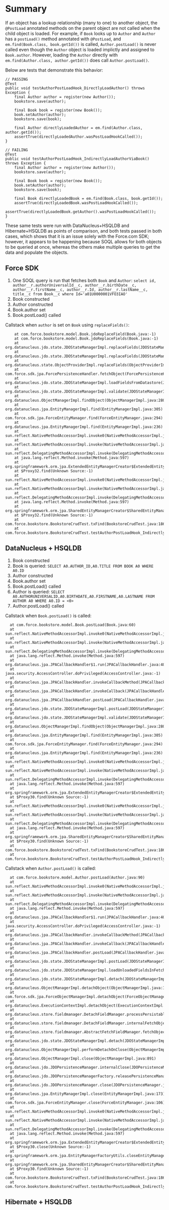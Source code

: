 Summary
=======

If an object has a lookup relationship (many to one) to another object, the `@PostLoad` annotated methods on the parent
object are not called when the child object is loaded. For example, if `Book` looks up to `Author` and `Author` has a
`postLoad()` method annotated with `@PostLoad`, and `em.find(Book.class, book.getId())` is called, `Author.postLoad()`
is never called even though the `Author` object is loaded implictly and assigned to `Book.author`. However, loading
the `Author` directly with `em.find(Author.class, author.getId())` does call `Author.postLoad()`.

Below are tests that demonstrate this behavior:

    // PASSING
    @Test
    public void testAuthorPostLoadHook_DirectlyLoadAuthor() throws Exception {
        final Author author = register(new Author());
        bookstore.save(author);

        final Book book = register(new Book());
        book.setAuthor(author);
        bookstore.save(book);

        final Author directlyLoadedAuthor = em.find(Author.class, author.getId());
        assertTrue(directlyLoadedAuthor.wasPostLoadHookCalled());
    }

    // FAILING
    @Test
    public void testAuthorPostLoadHook_IndirectlyLoadAuthorViaBook() throws Exception {
        final Author author = register(new Author());
        bookstore.save(author);

        final Book book = register(new Book());
        book.setAuthor(author);
        bookstore.save(book);

        final Book directlyLoadedBook = em.find(Book.class, book.getId());
        assertTrue(directlyLoadedBook.wasPostLoadHookCalled());
        assertTrue(directlyLoadedBook.getAuthor().wasPostLoadHookCalled());
    }

These same tests were run with DataNucleus+HSQLDB and Hibernate+HSQLDB as points of comparison, and both tests
passed in both cases, which shows that it is an issue solely with the Force.com SDK; however, it appears to be happening
because SOQL allows for both objects to be queried at once, whereas the others make multiple queries to get the data
and populate the objects.

Force SDK
---------

1. One SOQL query is run that fetches both `Book` and `Author`: `select id, author__r.authorUniversalId__c, author__r.birthDate__c, author__r.firstName__c, author__r.Id, author__r.lastName__c, title__c from Book__c where Id='a01U0000001VFO3IAO'`
2. Book constructed
3. Author constructed
4. Book.author set
5. Book.postLoad() called

Callstack when `author` is set on `Book` using `replaceFields()`:

        at com.force.bookstore.model.Book.jdoReplaceField(Book.java:-1)
        at com.force.bookstore.model.Book.jdoReplaceFields(Book.java:-1)
        at org.datanucleus.jdo.state.JDOStateManagerImpl.replaceFields(JDOStateManagerImpl.java:2983)
        at org.datanucleus.jdo.state.JDOStateManagerImpl.replaceFields(JDOStateManagerImpl.java:3003)
        at org.datanucleus.state.ObjectProviderImpl.replaceFields(ObjectProviderImpl.java:70)
        at com.force.sdk.jpa.ForcePersistenceHandler.fetchObject(ForcePersistenceHandler.java:136)
        at org.datanucleus.jdo.state.JDOStateManagerImpl.loadFieldsFromDatastore(JDOStateManagerImpl.java:2028)
        at org.datanucleus.jdo.state.JDOStateManagerImpl.validate(JDOStateManagerImpl.java:4528)
        at org.datanucleus.ObjectManagerImpl.findObject(ObjectManagerImpl.java:2809)
        at org.datanucleus.jpa.EntityManagerImpl.find(EntityManagerImpl.java:305)
        at com.force.sdk.jpa.ForceEntityManager.find(ForceEntityManager.java:294)
        at org.datanucleus.jpa.EntityManagerImpl.find(EntityManagerImpl.java:236)
        at sun.reflect.NativeMethodAccessorImpl.invoke0(NativeMethodAccessorImpl.java:-1)
        at sun.reflect.NativeMethodAccessorImpl.invoke(NativeMethodAccessorImpl.java:39)
        at sun.reflect.DelegatingMethodAccessorImpl.invoke(DelegatingMethodAccessorImpl.java:25)
        at java.lang.reflect.Method.invoke(Method.java:597)
        at org.springframework.orm.jpa.ExtendedEntityManagerCreator$ExtendedEntityManagerInvocationHandler.invoke(ExtendedEntityManagerCreator.java:365)
        at $Proxy32.find(Unknown Source:-1)
        at sun.reflect.NativeMethodAccessorImpl.invoke0(NativeMethodAccessorImpl.java:-1)
        at sun.reflect.NativeMethodAccessorImpl.invoke(NativeMethodAccessorImpl.java:39)
        at sun.reflect.DelegatingMethodAccessorImpl.invoke(DelegatingMethodAccessorImpl.java:25)
        at java.lang.reflect.Method.invoke(Method.java:597)
        at org.springframework.orm.jpa.SharedEntityManagerCreator$SharedEntityManagerInvocationHandler.invoke(SharedEntityManagerCreator.java:240)
        at $Proxy32.find(Unknown Source:-1)
        at com.force.bookstore.BookstoreCrudTest.txFind(BookstoreCrudTest.java:186)
        at com.force.bookstore.BookstoreCrudTest.testAuthorPostLoadHook_IndirectlyLoadAuthorViaBook(BookstoreCrudTest.java:112)

DataNucleus + HSQLDB
--------------------

1. Book constructed
2. Book is queried: `SELECT A0.AUTHOR_ID,A0.TITLE FROM BOOK A0 WHERE A0.ID`
3. Author constructed
4. Book.author set
5. Book.postLoad() called
6. Author is queried: `SELECT A0.AUTHORUNIVERSALID,A0.BIRTHDATE,A0.FIRSTNAME,A0.LASTNAME FROM AUTHOR A0 WHERE A0.ID = <0>`
7. Author.postLoad() called

Callstack when `Book.postLoad()` is called:

	  at com.force.bookstore.model.Book.postLoad(Book.java:60)
	  at sun.reflect.NativeMethodAccessorImpl.invoke0(NativeMethodAccessorImpl.java:-1)
	  at sun.reflect.NativeMethodAccessorImpl.invoke(NativeMethodAccessorImpl.java:39)
	  at sun.reflect.DelegatingMethodAccessorImpl.invoke(DelegatingMethodAccessorImpl.java:25)
	  at java.lang.reflect.Method.invoke(Method.java:597)
	  at org.datanucleus.jpa.JPACallbackHandler$1.run(JPACallbackHandler.java:406)
	  at java.security.AccessController.doPrivileged(AccessController.java:-1)
	  at org.datanucleus.jpa.JPACallbackHandler.invokeCallbackMethod(JPACallbackHandler.java:394)
	  at org.datanucleus.jpa.JPACallbackHandler.invokeCallback(JPACallbackHandler.java:347)
	  at org.datanucleus.jpa.JPACallbackHandler.postLoad(JPACallbackHandler.java:181)
	  at org.datanucleus.jdo.state.JDOStateManagerImpl.postLoad(JDOStateManagerImpl.java:4684)
	  at org.datanucleus.jdo.state.JDOStateManagerImpl.validate(JDOStateManagerImpl.java:4531)
	  at org.datanucleus.ObjectManagerImpl.findObject(ObjectManagerImpl.java:2809)
	  at org.datanucleus.jpa.EntityManagerImpl.find(EntityManagerImpl.java:305)
	  at com.force.sdk.jpa.ForceEntityManager.find(ForceEntityManager.java:294)
	  at org.datanucleus.jpa.EntityManagerImpl.find(EntityManagerImpl.java:236)
	  at sun.reflect.NativeMethodAccessorImpl.invoke0(NativeMethodAccessorImpl.java:-1)
	  at sun.reflect.NativeMethodAccessorImpl.invoke(NativeMethodAccessorImpl.java:39)
	  at sun.reflect.DelegatingMethodAccessorImpl.invoke(DelegatingMethodAccessorImpl.java:25)
	  at java.lang.reflect.Method.invoke(Method.java:597)
	  at org.springframework.orm.jpa.ExtendedEntityManagerCreator$ExtendedEntityManagerInvocationHandler.invoke(ExtendedEntityManagerCreator.java:365)
	  at $Proxy30.find(Unknown Source:-1)
	  at sun.reflect.NativeMethodAccessorImpl.invoke0(NativeMethodAccessorImpl.java:-1)
	  at sun.reflect.NativeMethodAccessorImpl.invoke(NativeMethodAccessorImpl.java:39)
	  at sun.reflect.DelegatingMethodAccessorImpl.invoke(DelegatingMethodAccessorImpl.java:25)
	  at java.lang.reflect.Method.invoke(Method.java:597)
	  at org.springframework.orm.jpa.SharedEntityManagerCreator$SharedEntityManagerInvocationHandler.invoke(SharedEntityManagerCreator.java:240)
	  at $Proxy30.find(Unknown Source:-1)
	  at com.force.bookstore.BookstoreCrudTest.txFind(BookstoreCrudTest.java:186)
	  at com.force.bookstore.BookstoreCrudTest.testAuthorPostLoadHook_IndirectlyLoadAuthorViaBook(BookstoreCrudTest.java:112)


Callstack when `Author.postLoad()` is called:

	  at com.force.bookstore.model.Author.postLoad(Author.java:90)
	  at sun.reflect.NativeMethodAccessorImpl.invoke0(NativeMethodAccessorImpl.java:-1)
	  at sun.reflect.NativeMethodAccessorImpl.invoke(NativeMethodAccessorImpl.java:39)
	  at sun.reflect.DelegatingMethodAccessorImpl.invoke(DelegatingMethodAccessorImpl.java:25)
	  at java.lang.reflect.Method.invoke(Method.java:597)
	  at org.datanucleus.jpa.JPACallbackHandler$1.run(JPACallbackHandler.java:406)
	  at java.security.AccessController.doPrivileged(AccessController.java:-1)
	  at org.datanucleus.jpa.JPACallbackHandler.invokeCallbackMethod(JPACallbackHandler.java:394)
	  at org.datanucleus.jpa.JPACallbackHandler.invokeCallback(JPACallbackHandler.java:347)
	  at org.datanucleus.jpa.JPACallbackHandler.postLoad(JPACallbackHandler.java:181)
	  at org.datanucleus.jdo.state.JDOStateManagerImpl.postLoad(JDOStateManagerImpl.java:4684)
	  at org.datanucleus.jdo.state.JDOStateManagerImpl.loadUnloadedFieldsInFetchPlan(JDOStateManagerImpl.java:1764)
	  at org.datanucleus.jdo.state.JDOStateManagerImpl.detach(JDOStateManagerImpl.java:3786)
	  at org.datanucleus.ObjectManagerImpl.detachObject(ObjectManagerImpl.java:1983)
	  at com.force.sdk.jpa.ForceObjectManagerImpl.detachObject(ForceObjectManagerImpl.java:225)
	  at org.datanucleus.ExecutionContextImpl.detachObject(ExecutionContextImpl.java:257)
	  at org.datanucleus.store.fieldmanager.DetachFieldManager.processPersistable(DetachFieldManager.java:92)
	  at org.datanucleus.store.fieldmanager.DetachFieldManager.internalFetchObjectField(DetachFieldManager.java:129)
	  at org.datanucleus.store.fieldmanager.AbstractFetchFieldManager.fetchObjectField(AbstractFetchFieldManager.java:103)
	  at org.datanucleus.jdo.state.JDOStateManagerImpl.detach(JDOStateManagerImpl.java:3813)
	  at org.datanucleus.ObjectManagerImpl.performDetachOnClose(ObjectManagerImpl.java:3643)
	  at org.datanucleus.ObjectManagerImpl.close(ObjectManagerImpl.java:891)
	  at org.datanucleus.jdo.JDOPersistenceManager.internalClose(JDOPersistenceManager.java:283)
	  at org.datanucleus.jdo.JDOPersistenceManagerFactory.releasePersistenceManager(JDOPersistenceManagerFactory.java:1018)
	  at org.datanucleus.jdo.JDOPersistenceManager.close(JDOPersistenceManager.java:267)
	  at org.datanucleus.jpa.EntityManagerImpl.close(EntityManagerImpl.java:173)
	  at com.force.sdk.jpa.ForceEntityManager.close(ForceEntityManager.java:106)
	  at sun.reflect.NativeMethodAccessorImpl.invoke0(NativeMethodAccessorImpl.java:-1)
	  at sun.reflect.NativeMethodAccessorImpl.invoke(NativeMethodAccessorImpl.java:39)
	  at sun.reflect.DelegatingMethodAccessorImpl.invoke(DelegatingMethodAccessorImpl.java:25)
	  at java.lang.reflect.Method.invoke(Method.java:597)
	  at org.springframework.orm.jpa.ExtendedEntityManagerCreator$ExtendedEntityManagerInvocationHandler.invoke(ExtendedEntityManagerCreator.java:365)
	  at $Proxy30.close(Unknown Source:-1)
	  at org.springframework.orm.jpa.EntityManagerFactoryUtils.closeEntityManager(EntityManagerFactoryUtils.java:331)
	  at org.springframework.orm.jpa.SharedEntityManagerCreator$SharedEntityManagerInvocationHandler.invoke(SharedEntityManagerCreator.java:260)
	  at $Proxy30.find(Unknown Source:-1)
	  at com.force.bookstore.BookstoreCrudTest.txFind(BookstoreCrudTest.java:186)
	  at com.force.bookstore.BookstoreCrudTest.testAuthorPostLoadHook_IndirectlyLoadAuthorViaBook(BookstoreCrudTest.java:112)



Hibernate + HSQLDB
------------------
